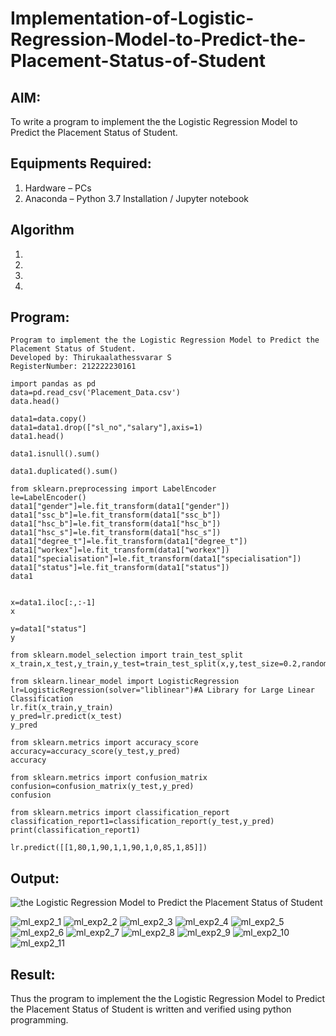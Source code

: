 # Implementation-of-Logistic-Regression-Model-to-Predict-the-Placement-Status-of-Student

## AIM:
To write a program to implement the the Logistic Regression Model to Predict the Placement Status of Student.

## Equipments Required:
1. Hardware – PCs
2. Anaconda – Python 3.7 Installation / Jupyter notebook

## Algorithm
1. 
2. 
3. 
4. 

## Program:
```
Program to implement the the Logistic Regression Model to Predict the Placement Status of Student.
Developed by: Thirukaalathessvarar S
RegisterNumber: 212222230161
```
```
import pandas as pd
data=pd.read_csv('Placement_Data.csv')
data.head()

data1=data.copy()
data1=data1.drop(["sl_no","salary"],axis=1)
data1.head()

data1.isnull().sum()

data1.duplicated().sum()

from sklearn.preprocessing import LabelEncoder
le=LabelEncoder()
data1["gender"]=le.fit_transform(data1["gender"])
data1["ssc_b"]=le.fit_transform(data1["ssc_b"])
data1["hsc_b"]=le.fit_transform(data1["hsc_b"])
data1["hsc_s"]=le.fit_transform(data1["hsc_s"])
data1["degree_t"]=le.fit_transform(data1["degree_t"])
data1["workex"]=le.fit_transform(data1["workex"])
data1["specialisation"]=le.fit_transform(data1["specialisation"])
data1["status"]=le.fit_transform(data1["status"])
data1


x=data1.iloc[:,:-1]
x

y=data1["status"]
y

from sklearn.model_selection import train_test_split
x_train,x_test,y_train,y_test=train_test_split(x,y,test_size=0.2,random_state=0)

from sklearn.linear_model import LogisticRegression
lr=LogisticRegression(solver="liblinear")#A Library for Large Linear Classification
lr.fit(x_train,y_train)
y_pred=lr.predict(x_test)
y_pred

from sklearn.metrics import accuracy_score
accuracy=accuracy_score(y_test,y_pred)
accuracy

from sklearn.metrics import confusion_matrix
confusion=confusion_matrix(y_test,y_pred)
confusion

from sklearn.metrics import classification_report
classification_report1=classification_report(y_test,y_pred)
print(classification_report1)

lr.predict([[1,80,1,90,1,1,90,1,0,85,1,85]])
```

## Output:
![the Logistic Regression Model to Predict the Placement Status of Student](sam.png)

![ml_exp2_1](https://github.com/Thirukaalathessvarar-S/Implementation-of-Logistic-Regression-Model-to-Predict-the-Placement-Status-of-Student/assets/121166390/6b8a6b39-6a17-4393-a511-19d3f6ef4c3b)
![ml_exp2_2](https://github.com/Thirukaalathessvarar-S/Implementation-of-Logistic-Regression-Model-to-Predict-the-Placement-Status-of-Student/assets/121166390/5f3ed024-8783-434c-adf9-e64cb1c69d6e)
![ml_exp2_3](https://github.com/Thirukaalathessvarar-S/Implementation-of-Logistic-Regression-Model-to-Predict-the-Placement-Status-of-Student/assets/121166390/e96b3cd8-2a80-415b-b34b-e0e9a48e32c5)
![ml_exp2_4](https://github.com/Thirukaalathessvarar-S/Implementation-of-Logistic-Regression-Model-to-Predict-the-Placement-Status-of-Student/assets/121166390/9705756a-df03-4289-98d5-b78271d9d195)
![ml_exp2_5](https://github.com/Thirukaalathessvarar-S/Implementation-of-Logistic-Regression-Model-to-Predict-the-Placement-Status-of-Student/assets/121166390/499ae47e-32aa-4ec5-afba-35d6c20a5112)
![ml_exp2_6](https://github.com/Thirukaalathessvarar-S/Implementation-of-Logistic-Regression-Model-to-Predict-the-Placement-Status-of-Student/assets/121166390/1f6fe82e-9b1d-4591-a049-5aceea3655ba)
![ml_exp2_7](https://github.com/Thirukaalathessvarar-S/Implementation-of-Logistic-Regression-Model-to-Predict-the-Placement-Status-of-Student/assets/121166390/a7cce56f-0932-4ceb-ba1a-377311a77476)
![ml_exp2_8](https://github.com/Thirukaalathessvarar-S/Implementation-of-Logistic-Regression-Model-to-Predict-the-Placement-Status-of-Student/assets/121166390/2c32c8b5-3195-4428-a766-72047862a62d)
![ml_exp2_9](https://github.com/Thirukaalathessvarar-S/Implementation-of-Logistic-Regression-Model-to-Predict-the-Placement-Status-of-Student/assets/121166390/c651841c-fd25-40a5-92d0-ed185f772c0f)
![ml_exp2_10](https://github.com/Thirukaalathessvarar-S/Implementation-of-Logistic-Regression-Model-to-Predict-the-Placement-Status-of-Student/assets/121166390/04affd4a-4973-46d9-976c-eca15e22115b)
![ml_exp2_11](https://github.com/Thirukaalathessvarar-S/Implementation-of-Logistic-Regression-Model-to-Predict-the-Placement-Status-of-Student/assets/121166390/1e8c27ed-0077-4d4c-9c8b-57419c5aa96d)



## Result:
Thus the program to implement the the Logistic Regression Model to Predict the Placement Status of Student is written and verified using python programming.
